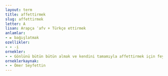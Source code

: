 ```yaml
---
layout: term
title: affettirmek
slug: affettirmek
letter: A
lisan: Arapça ʿafv + Türkçe ettirmek
anlamlar:
- ► bağışlatmak
ozellikler:
- - -i
ornekler:
- - Gönlünü bütün bütün almak ve kendini tamamıyla affettirmek için feylesofun koluna girdi.
orneklerkaynak:
- - Ömer Seyfettin
---
```

